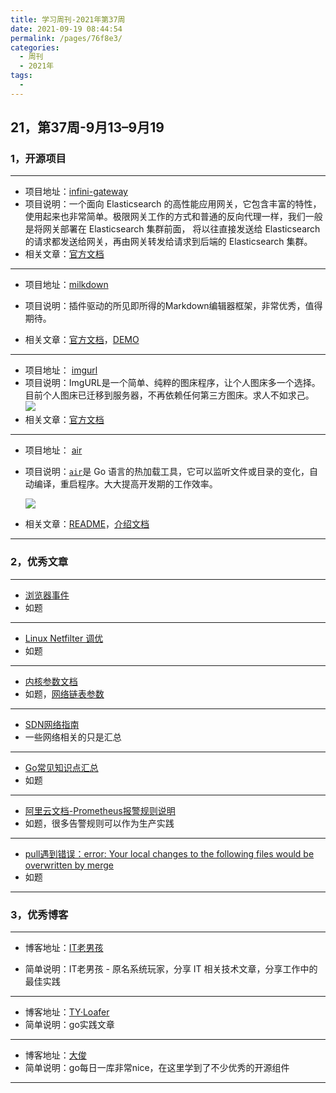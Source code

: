 ```yaml
---
title: 学习周刊-2021年第37周
date: 2021-09-19 08:44:54
permalink: /pages/76f8e3/
categories:
  - 周刊
  - 2021年
tags:
  - 
---
```


## 21，第37周-9月13–9月19

### **1，开源项目**

------

- 项目地址：[infini-gateway](https://github.com/medcl/infini-gateway)
- 项目说明：一个面向 Elasticsearch 的高性能应用网关，它包含丰富的特性，使用起来也非常简单。极限网关工作的方式和普通的反向代理一样，我们一般是将网关部署在 Elasticsearch 集群前面， 将以往直接发送给 Elasticsearch 的请求都发送给网关，再由网关转发给请求到后端的 Elasticsearch 集群。
- 相关文章：[官方文档](http://xn--d6q905cs0q16u.com/)

---

- 项目地址：[milkdown](https://github.com/Saul-Mirone/milkdown)

- 项目说明：插件驱动的所见即所得的Markdown编辑器框架，非常优秀，值得期待。

- 相关文章：[官方文档](https://milkdown.dev/#/zh-hans/getting-started)，[DEMO](https://milkdown.dev/#/zh-hans/online-demo)

---

- 项目地址： [imgurl](https://github.com/helloxz/imgurl)
- 项目说明：ImgURL是一个简单、纯粹的图床程序，让个人图床多一个选择。目前个人图床已迁移到服务器，不再依赖任何第三方图床。求人不如求己。
 ![](http://t.eryajf.net/imgs/2021/09/bf4d10d8bbee1528.png)
- 相关文章：[官方文档](https://www.yuque.com/helloz/imgurl-pro/introduction)

---

- 项目地址：  [air](https://github.com/cosmtrek/air)

- 项目说明：[`air`](https://darjun.github.io/2020/09/27/godailylib/air/github.com/cosmtrek/air)是 Go 语言的热加载工具，它可以监听文件或目录的变化，自动编译，重启程序。大大提高开发期的工作效率。

   ![](http://t.eryajf.net/imgs/2021/09/3ca3b372aedbd12d.png)

 - 相关文章：[README](https://github.com/cosmtrek/air/blob/master/README.md)，[介绍文档](https://darjun.github.io/2020/09/27/godailylib/air/)

------

### **2，优秀文章**

------

 -  [浏览器事件](https://www.cnblogs.com/WindrunnerMax/p/12737298.html)
- 如题

----

  -  [Linux Netfilter 调优](https://www.xtplayer.cn/linux/netfilter/linux-netfilter-optimization/#%E6%9C%80%E5%A4%A7%E8%BF%9E%E6%8E%A5%E8%B7%9F%E8%B8%AA%E6%95%B0)
  - 如题

---

 -  [内核参数文档](https://www.kernel.org/doc/Documentation/)
 -  如题，[网络链表参数](https://www.kernel.org/doc/Documentation/networking/nf_conntrack-sysctl.txt)

---

 -  [SDN网络指南](https://feisky.gitbooks.io/sdn/content/)
 -  一些网络相关的只是汇总

---

 - [Go常见知识点汇总](https://clodfisher.github.io/2019/02/GoKnowlePoint/)
- 如题

---

 - [阿里云文档-Prometheus报警规则说明](https://help.aliyun.com/document_detail/176180.html)
 - 如题，很多告警规则可以作为生产实践

---

 - [pull遇到错误：error: Your local changes to the following files would be overwritten by merge](https://blog.csdn.net/nakiri_arisu/article/details/80259531)
 - 如题

------

### **3，优秀博客**

------

 - 博客地址：[IT老男孩](https://www.xtplayer.cn/)

 - 简单说明：IT老男孩 - 原名系统玩家，分享 IT 相关技术文章，分享工作中的最佳实践


----

 - 博客地址：[TY·Loafer](https://tyloafer.github.io/)
 - 简单说明：go实践文章

---

 - 博客地址：[大俊](https://darjun.github.io/)
 - 简单说明：go每日一库非常nice，在这里学到了不少优秀的开源组件

------